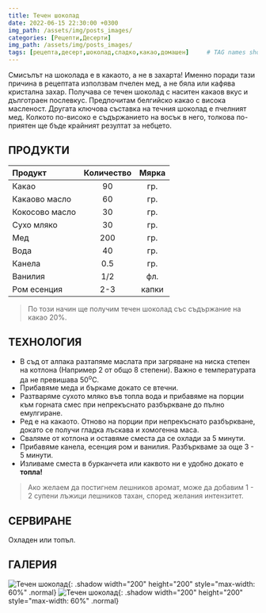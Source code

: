 ```yaml
---
title: Течен шоколад
date: 2022-06-15 22:30:00 +0300
img_path: /assets/img/posts_images/
categories: [Рецепти,Десерти]
img_path: /assets/img/posts_images/
tags: [рецепта,десерт,шоколад,сладко,какао,домашен]     # TAG names should always be lowercase
---
```


Смисълът на шоколада е в какаото, а не в захарта! Именно поради тази причина в рецептата използвам пчелен мед, а не бяла или кафява кристална захар. Получава се течен шоколад с наситен какаов вкус и дълготраен послевкус. Предпочитам белгийско какао с висока масленост. Другата ключова съставка на течния шоколад е пчелният мед. Колкото по-високо е съдържанието на восък в него, толкова по-приятен ще бъде крайният резултат за небцето.

## **ПРОДУКТИ**

| Продукт          |Количество  |Мярка |
|:-----------------|:----------:|:----:|
|Какао             |90          |гр.   |
|Какаово масло     |60          |гр.   |
|Кокосово масло    |30          |гр.   |
|Сухо мляко        |30          |гр.   |
|Мед               |200         |гр.   |
|Вода              |40          |гр.   |
|Канела            |0.5         |гр.   |
|Ванилия           |1/2         |фл.   |
|Ром есенция       |2-3         |капки |

> По този начин ще получим течен шоколад със съдържание на какао 20%.

## **ТЕХНОЛОГИЯ**

* В съд от алпака разтапяме маслата при загряване на ниска степен на котлона (Например 2 от общо 8 степени). Важно е температурата да не превишава 50<sup>o</sup>C.
* Прибавяме меда и бъркаме докато се втечни.
* Разтваряме сухото мляко във топла вода и прибавяме на порции към горната смес при непрекъснато разбъркване до пълно емулгиране.
* Ред е на какаото. Отново на порции при непрекъснато разбъркване, докато се получи гладка лъскава и хомогенна маса.
* Сваляме от котлона и оставяме сместа да се охлади за 5 минути.
* Прибавяме канела, есенция ром и ванилия. Разбъркваме за още 3 - 5 минути.
* Изливаме сместа в бурканчета или каквото ни е удобно докато е **топла!**

> Ако желаем да постигнем лешников аромат, може да добавим 1 - 2 супени лъжици лешников тахан, според желания интензитет.

## **СЕРВИРАНЕ**

Охладен или топъл.

## **ГАЛЕРИЯ**

![Течен шоколад](chocolate-01.jpg){: .shadow width="200" height="200" style="max-width: 60%" .normal}
![Течен шоколад](chocolate-02.jpg){: .shadow width="200" height="200" style="max-width: 60%" .normal}
